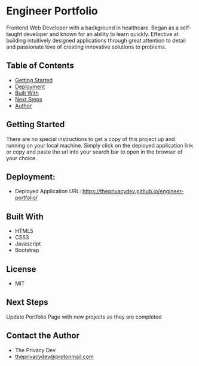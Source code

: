 # Engineer Portfolio


Frontend Web Developer with a background in healthcare. Began as a self-taught developer and known for an ability to learn quickly. Effective at building intuitively designed applications through great attention to detail and passionate love of creating innovative solutions to problems.

## Table of Contents
* [Getting Started](#getting-started)
* [Deployment](#deployment)
* [Built With](#built-with)
* [Next Steps](#next-steps)
* [Author](#author)

## Getting Started
There are no special instructions to get a copy of this project up and running on your local machine. Simply click on the deployed application link or copy and paste the url into your search bar to open in the browser of your choice. 

## Deployment:

* Deployed Application URL: https://theprivacydev.github.io/engineer-portfolio/


## Built With
* HTML5
* CSS3
* Javascript
* Bootstrap

## License
* MIT

## Next Steps
Update Portfolio Page with new projects as they are completed

## Contact the Author
* The Privacy Dev
* theprivacydev@protonmail.com
